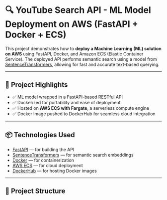 # 🔍 YouTube Search API - ML Model Deployment on AWS (FastAPI + Docker + ECS)

This project demonstrates how to **deploy a Machine Learning (ML) solution on AWS** using FastAPI, Docker, and Amazon ECS (Elastic Container Service). The deployed API performs semantic search using a model from [SentenceTransformers](https://www.sbert.net/), allowing for fast and accurate text-based querying.

---

## 🚀 Project Highlights

- ✅ ML model wrapped in a FastAPI-based RESTful API
- ✅ Dockerized for portability and ease of deployment
- ✅ Hosted on **AWS ECS with Fargate**, a serverless compute engine
- ✅ Docker image pushed to DockerHub for seamless cloud integration

---

## 📦 Technologies Used

- [FastAPI](https://fastapi.tiangolo.com/) — for building the API
- [SentenceTransformers](https://www.sbert.net/) — for semantic search embeddings
- [Docker](https://www.docker.com/) — for containerization
- [AWS ECS](https://aws.amazon.com/ecs/) — for cloud deployment
- [DockerHub](https://hub.docker.com/) — for hosting Docker images

---

## 📂 Project Structure

